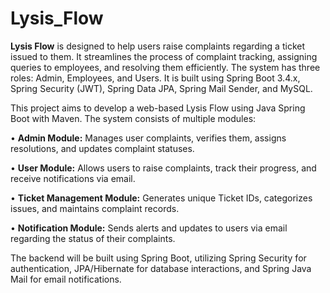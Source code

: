 # Lysis_Flow


**Lysis Flow** is designed to help users raise complaints regarding a ticket issued to them. It streamlines the process of complaint tracking, assigning queries to employees, and resolving them efficiently. The system has three roles: Admin, Employees, and Users. It is built using Spring Boot 3.4.x, Spring Security (JWT), Spring Data JPA, Spring Mail Sender, and MySQL.


This project aims to develop a web-based Lysis Flow using Java Spring Boot with Maven. The system consists of multiple modules:

•	**Admin Module:** Manages user complaints, verifies them, assigns resolutions, and updates complaint statuses.

•	**User Module:** Allows users to raise complaints, track their progress, and receive notifications via email.

•	**Ticket Management Module:** Generates unique Ticket IDs, categorizes issues, and maintains complaint records.

•	**Notification Module:** Sends alerts and updates to users via email regarding the status of their complaints.


The backend will be built using Spring Boot, utilizing Spring Security for authentication, JPA/Hibernate for database interactions, and Spring Java Mail for email notifications.
